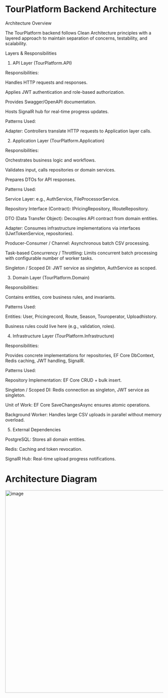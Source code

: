 # TourPlatform Backend Architecture
Architecture Overview

The TourPlatform backend follows Clean Architecture principles with a layered approach to maintain separation of concerns, testability, and scalability.

Layers & Responsibilities
1. API Layer (TourPlatform.API)

Responsibilities:

Handles HTTP requests and responses.

Applies JWT authentication and role-based authorization.

Provides Swagger/OpenAPI documentation.

Hosts SignalR hub for real-time progress updates.

Patterns Used:

Adapter: Controllers translate HTTP requests to Application layer calls.


2. Application Layer (TourPlatform.Application)

Responsibilities:

Orchestrates business logic and workflows.

Validates input, calls repositories or domain services.

Prepares DTOs for API responses.

Patterns Used:

Service Layer: e.g., AuthService, FileProcessorService.

Repository Interface (Contract): IPricingRepository, IRouteRepository.

DTO (Data Transfer Object): Decouples API contract from domain entities.

Adapter: Consumes infrastructure implementations via interfaces (IJwtTokenService, repositories).

Producer-Consumer / Channel: Asynchronous batch CSV processing.

Task-based Concurrency / Throttling: Limits concurrent batch processing with configurable number of worker tasks.

Singleton / Scoped DI: JWT service as singleton, AuthService as scoped.

3. Domain Layer (TourPlatform.Domain)

Responsibilities:

Contains entities, core business rules, and invariants.

Patterns Used:

Entities: User, Pricingrecord, Route, Season, Touroperator, Uploadhistory.

Business rules could live here (e.g., validation, roles).

4. Infrastructure Layer (TourPlatform.Infrastructure)

Responsibilities:

Provides concrete implementations for repositories, EF Core DbContext, Redis caching, JWT handling, SignalR.

Patterns Used:

Repository Implementation: EF Core CRUD + bulk insert.

Singleton / Scoped DI: Redis connection as singleton, JWT service as singleton.

Unit of Work: EF Core SaveChangesAsync ensures atomic operations.

Background Worker: Handles large CSV uploads in parallel without memory overload.

5. External Dependencies

PostgreSQL: Stores all domain entities.

Redis: Caching and token revocation.

SignalR Hub: Real-time upload progress notifications.

# Architecture Diagram
<img width="871" height="646" alt="image" src="https://github.com/user-attachments/assets/06c52104-9b13-47d3-b280-dac17363b8d1" />

